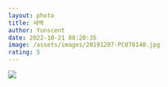 ```yaml
---
layout: photo
title: 새벽
author: Yunscent
date: 2022-10-21 08:20:35
image: /assets/images/20191207-PC070140.jpg
rating: 5
---
```

![](./../../assets/images/20191207-PC070140.jpg)
